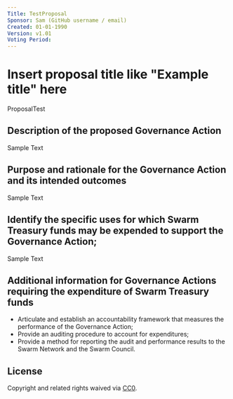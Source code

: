 ```yaml
---
Title: TestProposal
Sponsor: Sam (GitHub username / email)
Created: 01-01-1990
Version: v1.01
Voting Period: 
---
```


# Insert proposal title like "Example title" here
ProposalTest
## Description of the proposed Governance Action
Sample Text
## Purpose and rationale for the Governance Action and its intended outcomes
Sample Text
## Identify the specific uses for which Swarm Treasury funds may be expended to support the Governance Action;
Sample Text
## Additional information for Governance Actions requiring the expenditure of Swarm Treasury funds
- Articulate and establish an accountability framework that measures the performance of the Governance Action;
- Provide an auditing procedure to account for expenditures;
- Provide a method for reporting the audit and performance results to the Swarm Network and the Swarm Council.

## License
Copyright and related rights waived via [CC0](https://creativecommons.org/publicdomain/zero/1.0/).
